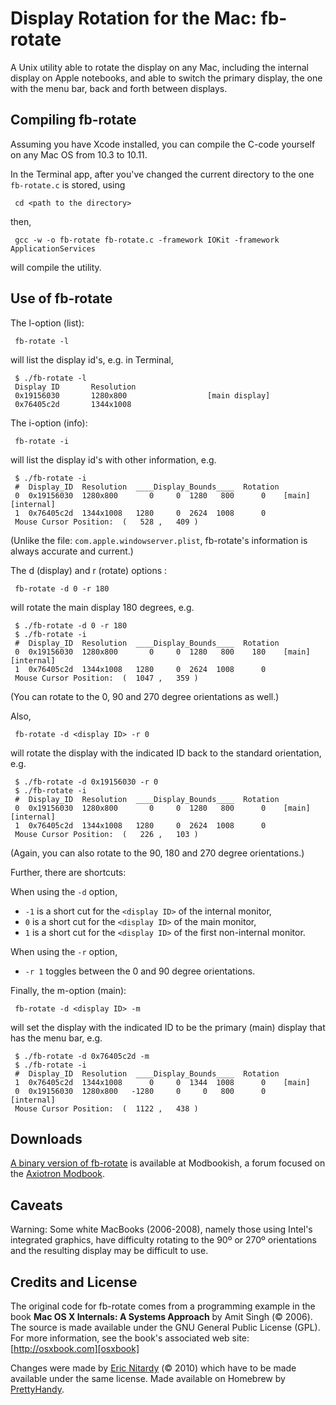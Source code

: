 
Display Rotation for the Mac: fb-rotate
=======================================

A Unix utility able to rotate the display on any Mac, including the internal display on Apple notebooks, and able to switch the primary display, the one with the menu bar, back and forth between displays.


Compiling fb-rotate
-------------------

Assuming you have Xcode installed, you can compile the C-code yourself on any Mac OS from 10.3 to 10.11. 

In the Terminal app, after you've changed the current directory to the one `fb-rotate.c` is stored, using

     cd <path to the directory>

then,

     gcc -w -o fb-rotate fb-rotate.c -framework IOKit -framework ApplicationServices

will compile the utility.


Use of fb-rotate
----------------

The l-option (list):

     fb-rotate -l

will list the display id's, e.g. in Terminal,
 
     $ ./fb-rotate -l
     Display ID       Resolution
     0x19156030       1280x800                  [main display]
     0x76405c2d       1344x1008 

The i-option (info):

     fb-rotate -i

will list the display id's with other information, e.g.

     $ ./fb-rotate -i
     #  Display_ID  Resolution  ____Display_Bounds____  Rotation    
     0  0x19156030  1280x800       0     0  1280   800      0    [main][internal]
     1  0x76405c2d  1344x1008   1280     0  2624  1008      0    
     Mouse Cursor Position:  (   528 ,   409 )

(Unlike the file: `com.apple.windowserver.plist`, fb-rotate's information is always accurate and current.)

The d (display) and r (rotate) options :

     fb-rotate -d 0 -r 180

will rotate the main display 180 degrees, e.g.

     $ ./fb-rotate -d 0 -r 180
     $ ./fb-rotate -i
     #  Display_ID  Resolution  ____Display_Bounds____  Rotation
     0  0x19156030  1280x800       0     0  1280   800    180    [main][internal]
     1  0x76405c2d  1344x1008   1280     0  2624  1008      0    
     Mouse Cursor Position:  (  1047 ,   359 )

(You can rotate to the 0, 90 and 270 degree orientations as well.)

Also,

     fb-rotate -d <display ID> -r 0

will rotate the display with the indicated ID back to the standard orientation, e.g.

     $ ./fb-rotate -d 0x19156030 -r 0
     $ ./fb-rotate -i
     #  Display_ID  Resolution  ____Display_Bounds____  Rotation
     0  0x19156030  1280x800       0     0  1280   800      0    [main][internal]
     1  0x76405c2d  1344x1008   1280     0  2624  1008      0    
     Mouse Cursor Position:  (   226 ,   103 )

(Again, you can also rotate to the 90, 180 and 270 degree orientations.)

Further, there are shortcuts: 

When using the `-d` option,

- `-1` is a short cut for the `<display ID>` of the internal monitor,
- `0`  is a short cut for the `<display ID>` of the main monitor,
- `1`  is a short cut for the `<display ID>` of the first non-internal monitor.

When using the `-r` option,

- `-r 1` toggles between the 0 and 90 degree orientations.


Finally, the m-option (main):

     fb-rotate -d <display ID> -m

will set the display with the indicated ID to be the primary (main) display that has the menu bar, e.g.

     $ ./fb-rotate -d 0x76405c2d -m
     $ ./fb-rotate -i
     #  Display_ID  Resolution  ____Display_Bounds____  Rotation
     1  0x76405c2d  1344x1008      0     0  1344  1008      0    [main]
     0  0x19156030  1280x800   -1280     0     0   800      0    [internal]
     Mouse Cursor Position:  (  1122 ,   438 )



Downloads
---------

[A binary version of fb-rotate][fb-rotate] is available at Modbookish, a forum focused on the [Axiotron Modbook][Modbook].


Caveats
-------

Warning: Some white MacBooks (2006-2008), namely those using Intel's integrated graphics, have difficulty rotating to the 90º or 270º orientations and the resulting display may be difficult to use. 


Credits and License 
-------------------

The original code for fb-rotate comes from a programming example in
the book **Mac OS X Internals: A Systems Approach** by Amit Singh (© 2006). The source is made available under the GNU General Public License (GPL). For more information, see the book's associated web site: [http://osxbook.com][osxbook]

Changes were made by [Eric Nitardy][ericn] (© 2010) which have to be made available under the same license.
Made available on Homebrew by [PrettyHandy][prettyhandy].

[osxbook]: http://osxbook.com
[ericn]: http://cdlbb.github.com
[fb-rotate]: http://modbookish.lefora.com/topic/3513246/A-Unix-Utility-to-Change-the-Primary-Display-on-OSX/
[Modbook]: http://www.modbook.com
[prettyhandy]: https://github.com/PrettyHandy

